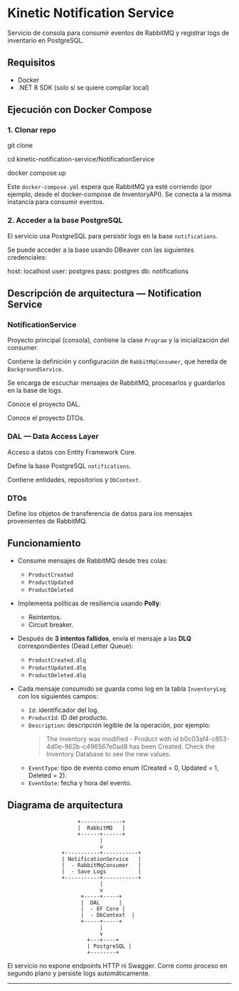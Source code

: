 # Kinetic Notification Service
Servicio de consola para consumir eventos de RabbitMQ y registrar logs de inventario en PostgreSQL.

## Requisitos

- Docker
- .NET 8 SDK (solo si se quiere compilar local)

## Ejecución con Docker Compose

### 1. Clonar repo

git clone <url-repo-notification>

cd kinetic-notification-service/NotificationService

docker compose up

Este `docker-compose.yml` espera que RabbitMQ ya esté corriendo (por ejemplo, desde el docker-compose de InventoryAPI). Se conecta a la misma instancia para consumir eventos.

### 2. Acceder a la base PostgreSQL

El servicio usa PostgreSQL para persistir logs en la base `notifications`.

Se puede acceder a la base usando DBeaver con las siguientes credenciales:

host: localhost
user: postgres
pass: postgres
db: notifications

## Descripción de arquitectura — Notification Service

### NotificationService

Proyecto principal (consola), contiene la clase `Program` y la inicialización del consumer.

Contiene la definición y configuración de `RabbitMqConsumer`, que hereda de `BackgroundService`.

Se encarga de escuchar mensajes de RabbitMQ, procesarlos y guardarlos en la base de logs.

Conoce el proyecto DAL.

Conoce el proyecto DTOs.

### DAL — Data Access Layer

Acceso a datos con Entity Framework Core.

Define la base PostgreSQL `notifications`.

Contiene entidades, repositorios y `DbContext`.

### DTOs

Define los objetos de transferencia de datos para los mensajes provenientes de RabbitMQ.

## Funcionamiento

- Consume mensajes de RabbitMQ desde tres colas:
  - `ProductCreated`
  - `ProductUpdated`
  - `ProductDeleted`

- Implementa políticas de resiliencia usando **Polly**:
  - Reintentos.
  - Circuit breaker.

- Después de **3 intentos fallidos**, envía el mensaje a las **DLQ** correspondientes (Dead Letter Queue):
  - `ProductCreated.dlq`
  - `ProductUpdated.dlq`
  - `ProductDeleted.dlq`

- Cada mensaje consumido se guarda como log en la tabla `InventoryLog` con los siguientes campos:
  - `Id`: identificador del log.
  - `ProductId`: ID del producto.
  - `Description`: descripción legible de la operación, por ejemplo:  
    > The inventory was modified - Product with id b0c03af4-c853-4d0e-962b-c496567e0ad8 has been Created. Check the Inventory Database to see the new values.
  - `EventType`: tipo de evento como enum (Created = 0, Updated = 1, Deleted = 2).
  - `EventDate`: fecha y hora del evento.

## Diagrama de arquitectura

```
                      +-------------+
                      |  RabbitMQ   |
                      +------+------+
                             |
                             v
                 +-----------+-----------+
                 | NotificationService   |
                 |  - RabbitMqConsumer   |
                 |  - Save Logs          |
                 +-----------+-----------+
                             |
                             v
                       +-----+-----+
                       |  DAL      |
                       |  - EF Core |
                       |  - DbContext  |
                       +-----+-----+
                             |
                             v
                         +---+----+
                         | PostgreSQL |
                         +--------+
```

El servicio no expone endpoints HTTP ni Swagger. Corre como proceso en segundo plano y persiste logs automáticamente.

---
